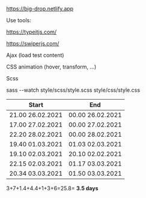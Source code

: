 https://big-drop.netlify.app

Use tools:

https://typeitjs.com/ 

https://swiperjs.com/

Ajax (load test content)

CSS animation (hover, transform, ...)

Scss

sass --watch style/scss/style.scss style/css/style.css

| Start  | End |
| ------------- | ------------- |
| 21.00 26.02.2021  | 00.00 26.02.2021  |
| 17.00 27.02.2021  | 00.00 27.02.2021  |
| 22.20 28.02.2021  | 00.00 28.02.2021  |
| 19.40 01.03.2021  | 01.03 02.03.2021  |
| 19.10 02.03.2021  | 20.10 02.02.2021  |
| 22.15 02.03.2021  | 01.17 03.03.2021  |
| 20.34 03.03.2021  | 01.50 03.03.2021  |


3+7+1.4+4.4+1+3+6=25.8= __3.5 days__